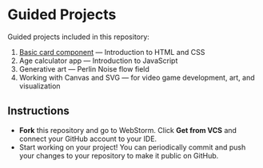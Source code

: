 # Guided Projects

Guided projects included in this repository:

1. [Basic card component](card-component.md) — Introduction to HTML and CSS
2. Age calculator app — Introduction to JavaScript
3. Generative art — Perlin Noise flow field
4. Working with Canvas and SVG — for video game development, art, and visualization

## Instructions

- **Fork** this repository and go to WebStorm. Click **Get from VCS** and connect your GitHub account to your IDE.
- Start working on your project! You can periodically commit and push your changes to your repository to make it public
  on GitHub.